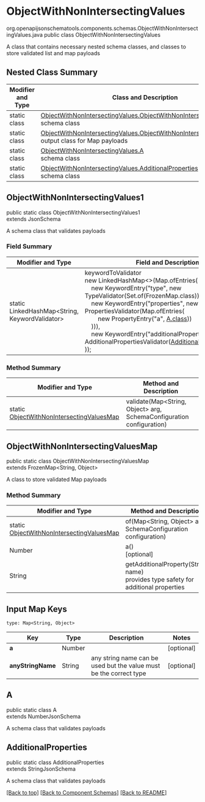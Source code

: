 # ObjectWithNonIntersectingValues
org.openapijsonschematools.components.schemas.ObjectWithNonIntersectingValues.java
public class ObjectWithNonIntersectingValues

A class that contains necessary nested schema classes, and classes to store validated list and map payloads

## Nested Class Summary
| Modifier and Type | Class and Description |
| ----------------- | ---------------------- |
| static class | [ObjectWithNonIntersectingValues.ObjectWithNonIntersectingValues1](#objectwithnonintersectingvalues1)<br> schema class |
| static class | [ObjectWithNonIntersectingValues.ObjectWithNonIntersectingValuesMap](#objectwithnonintersectingvaluesmap)<br> output class for Map payloads |
| static class | [ObjectWithNonIntersectingValues.A](#a)<br> schema class |
| static class | [ObjectWithNonIntersectingValues.AdditionalProperties](#additionalproperties)<br> schema class |

## ObjectWithNonIntersectingValues1
public static class ObjectWithNonIntersectingValues1<br>
extends JsonSchema

A schema class that validates payloads
### Field Summary
| Modifier and Type | Field and Description |
| ----------------- | ---------------------- |
| static LinkedHashMap<String, KeywordValidator> |keywordToValidator<br/>new LinkedHashMap<>(Map.ofEntries(<br/>&nbsp;&nbsp;&nbsp;&nbsp;new KeywordEntry("type", new TypeValidator(Set.of(FrozenMap.class))),<br>&nbsp;&nbsp;&nbsp;&nbsp;new KeywordEntry("properties", new PropertiesValidator(Map.ofEntries(<br>&nbsp;&nbsp;&nbsp;&nbsp;&nbsp;&nbsp;&nbsp;&nbsp;new PropertyEntry("a", [A.class](#a)))<br>&nbsp;&nbsp;&nbsp;&nbsp;))),<br>&nbsp;&nbsp;&nbsp;&nbsp;new KeywordEntry("additionalProperties", new AdditionalPropertiesValidator([AdditionalProperties.class](#additionalproperties)))<br>)); |

### Method Summary
| Modifier and Type | Method and Description |
| ----------------- | ---------------------- |
| static [ObjectWithNonIntersectingValuesMap](#objectwithnonintersectingvaluesmap) | validate(Map<String, Object> arg, SchemaConfiguration configuration) |

## ObjectWithNonIntersectingValuesMap
public static class ObjectWithNonIntersectingValuesMap<br>
extends FrozenMap<String, Object>

A class to store validated Map payloads

### Method Summary
| Modifier and Type | Method and Description |
| ----------------- | ---------------------- |
| static [ObjectWithNonIntersectingValuesMap](#objectwithnonintersectingvaluesmap) | of(Map<String, Object> arg, SchemaConfiguration configuration) |
| Number | a()<br>[optional] |
| String | getAdditionalProperty(String name)<br>provides type safety for additional properties |

## Input Map Keys
```
type: Map<String, Object>
```
| Key | Type |  Description | Notes |
| --- | ---- | ------------ | ----- |
| **a** | Number |  | [optional] |
| **anyStringName** | String | any string name can be used but the value must be the correct type | [optional] |

## A
public static class A<br>
extends NumberJsonSchema

A schema class that validates payloads

## AdditionalProperties
public static class AdditionalProperties<br>
extends StringJsonSchema

A schema class that validates payloads

[[Back to top]](#top) [[Back to Component Schemas]](../../../README.md#Component-Schemas) [[Back to README]](../../../README.md)
